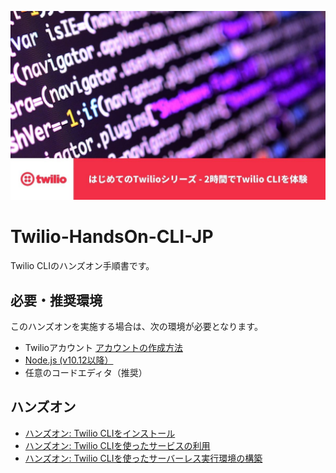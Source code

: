 ![Twilio HandsOn CLI](docs/assets/header.jpg)
# Twilio-HandsOn-CLI-JP
Twilio CLIのハンズオン手順書です。

## 必要・推奨環境
このハンズオンを実施する場合は、次の環境が必要となります。

- Twilioアカウント [アカウントの作成方法](https://www.twilio.com/blog/how-to-create-twilio-account-jp)
- [Node.js (v10.12以降）](https://nodejs.org/ja/)
- 任意のコードエディタ（推奨）


## ハンズオン

- [ハンズオン: Twilio CLIをインストール](docs/01-Install-Twilio-CLI/01-00-Overview.md)
- [ハンズオン: Twilio CLIを使ったサービスの利用](docs/02-Use-Twilio-CLI/02-00-Overview.md)
- [ハンズオン: Twilio CLIを使ったサーバーレス実行環境の構築](docs/03-Use-Serverless-Toolkit/03-00-Overview.md)